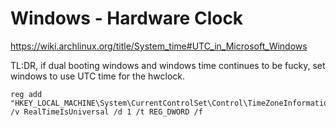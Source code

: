 # Windows - Hardware Clock

https://wiki.archlinux.org/title/System_time#UTC_in_Microsoft_Windows

TL:DR, if dual booting windows and windows time continues to be fucky, set windows to use UTC time for the hwclock.

```reg
reg add "HKEY_LOCAL_MACHINE\System\CurrentControlSet\Control\TimeZoneInformation" /v RealTimeIsUniversal /d 1 /t REG_DWORD /f
```

